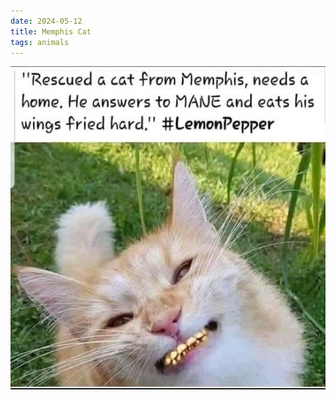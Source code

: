 ```yaml
---
date: 2024-05-12
title: Memphis Cat
tags: animals
---
```


![paulwall.jpeg](https://raw.githubusercontent.com/muneer78/muneer78.github.io/master/images/paulwall.jpeg)
